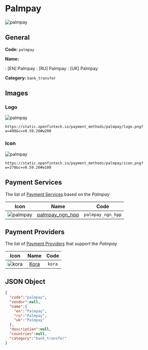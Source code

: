 
# Palmpay 
![palmpay](https://static.openfintech.io/payment_methods/palmpay/logo.png?w=400&c=v0.59.26#w200)  

## General 
**Code:** `palmpay` 
 
**Name:** 
 
:	[EN] Palmpay 
:	[RU] Palmpay 
:	[UK] Palmpay 
 
**Category:** `bank_transfer` 
 

## Images 

### Logo 
![palmpay](https://static.openfintech.io/payment_methods/palmpay/logo.png?w=400&c=v0.59.26#w200)  

```
https://static.openfintech.io/payment_methods/palmpay/logo.png?w=400&c=v0.59.26#w200
```  

### Icon 
![palmpay](https://static.openfintech.io/payment_methods/palmpay/icon.png?w=278&c=v0.59.26#w100)  

```
https://static.openfintech.io/payment_methods/palmpay/icon.png?w=278&c=v0.59.26#w100
```  

## Payment Services 
 
The list of [Payment Services](/payment-services/) based on the _Palmpay_ 

|Icon|Name|Code| 
|:---:|:---:|:---:| 
|![palmpay](https://static.openfintech.io/payment_methods/palmpay/icon.png?w=278&c=v0.59.26#w100) |[palmpay_ngn_hpp](/payment-services/palmpay_ngn_hpp/)|`palmpay_ngn_hpp`| 
 

## Payment Providers 
 
The list of [Payment Providers](/payment-providers/) that support the _Palmpay_ 

|Icon|Name|Code| 
|:---:|:---:|:---:| 
|![kora](https://static.openfintech.io/payment_providers/kora/icon.svg?w=278&c=v0.59.26#w100) |[Kora](/payment-providers/kora/)|`kora`| 
 

## JSON Object 

```json
{
  "code":"palmpay",
  "vendor":null,
  "name":{
    "en":"Palmpay",
    "ru":"Palmpay",
    "uk":"Palmpay"
  },
  "description":null,
  "countries":null,
  "category":"bank_transfer"
}
```  
